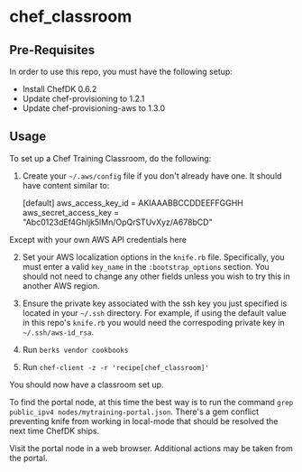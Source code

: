 # chef_classroom

## Pre-Requisites

In order to use this repo, you must have the following setup:

* Install ChefDK 0.6.2
* Update chef-provisioning to 1.2.1
* Update chef-provisioning-aws to 1.3.0

## Usage

To set up a Chef Training Classroom, do the following:

1) Create your `~/.aws/config` file if you don't already have one.  It should have content similar to:

    [default]
    aws_access_key_id = AKIAAABBCCDDEEFFGGHH
    aws_secret_access_key = "Abc0123dEf4GhIjk5lMn/OpQrSTUvXyz/A678bCD"

Except with your own AWS API credentials here

2) Set your AWS localization options in the `knife.rb` file.  Specifically, you must enter a valid `key_name` in the `:bootstrap_options` section.  You should not need to change any other fields unless you wish to try this in another AWS region.

3) Ensure the private key associated with the ssh key you just specified is located in your `~/.ssh` directory.  For example, if using the default value in this repo's `knife.rb` you would need the correspoding private key in `~/.ssh/aws-id_rsa`.

4) Run `berks vendor cookbooks`

5) Run `chef-client -z -r 'recipe[chef_classroom]'`

You should now have a classroom set up.

To find the portal node, at this time the best way is to run the command `grep public_ipv4 nodes/mytraining-portal.json`.  There's a gem conflict preventing knife from working in local-mode that should be resolved the next time ChefDK ships.

Visit the portal node in a web browser.  Additional actions may be taken from the portal.

